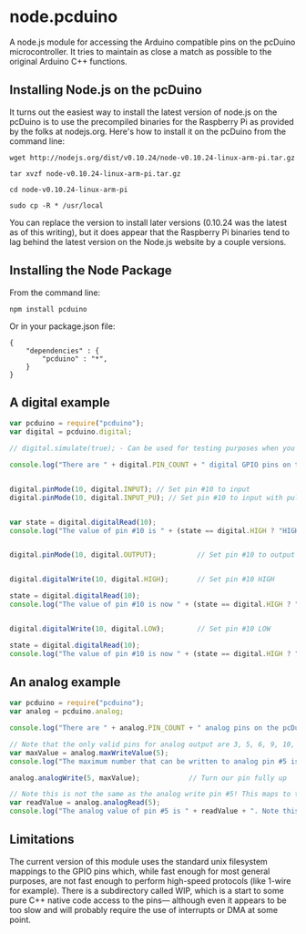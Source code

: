 # node.pcduino

A node.js module for accessing the Arduino compatible pins on the pcDuino microcontroller. It tries to maintain as close a match as possible to the original Arduino C++ functions.

## Installing Node.js on the pcDuino

It turns out the easiest way to install the latest version of node.js on the pcDuino is to use the precompiled binaries for the Raspberry Pi as provided by the folks at nodejs.org. Here's how to install it on the pcDuino from the command line:

```
wget http://nodejs.org/dist/v0.10.24/node-v0.10.24-linux-arm-pi.tar.gz

tar xvzf node-v0.10.24-linux-arm-pi.tar.gz

cd node-v0.10.24-linux-arm-pi

sudo cp -R * /usr/local
```

You can replace the version to install later versions (0.10.24 was the latest as of this writing), but it does appear that the Raspberry Pi binaries tend to lag behind the latest version on the Node.js website by a couple versions.

## Installing the Node Package

From the command line:

    npm install pcduino

Or in your package.json file:

	{
    	"dependencies" : {
    		"pcduino" : "*",
    	}
    }

## A digital example

```js
var pcduino = require("pcduino");
var digital = pcduino.digital;

// digital.simulate(true); - Can be used for testing purposes when you're not running on a pcDuino. This will read and write to dummy files.

console.log("There are " + digital.PIN_COUNT + " digital GPIO pins on the pcDuino.");


digital.pinMode(10, digital.INPUT); // Set pin #10 to input
digital.pinMode(10, digital.INPUT_PU); // Set pin #10 to input with pull-up


var state = digital.digitalRead(10);
console.log("The value of pin #10 is " + (state == digital.HIGH ? "HIGH" : "LOW"));


digital.pinMode(10, digital.OUTPUT);          // Set pin #10 to output


digital.digitalWrite(10, digital.HIGH);       // Set pin #10 HIGH

state = digital.digitalRead(10);
console.log("The value of pin #10 is now " + (state == digital.HIGH ? "HIGH" : "LOW"));


digital.digitalWrite(10, digital.LOW);        // Set pin #10 LOW

state = digital.digitalRead(10);
console.log("The value of pin #10 is now " + (state == digital.HIGH ? "HIGH" : "LOW"));
```

## An analog example

```js
var pcduino = require("pcduino");
var analog = pcduino.analog;

console.log("There are " + analog.PIN_COUNT + " analog pins on the pcDuino.");

// Note that the only valid pins for analog output are 3, 5, 6, 9, 10, and 11. These are PWM (digital) pins on the pcDuino and not to be confused with the analog input pins. Any other pin specified will throw an error.
var maxValue = analog.maxWriteValue(5);
console.log("The maximum number that can be written to analog pin #5 is " + maxValue);

analog.analogWrite(5, maxValue);            // Turn our pin fully up

// Note this is not the same as the analog write pin #5! This maps to the analog input pins on the pcDuino. Valid pins are 0, 1, 2, 3, 4, 5.
var readValue = analog.analogRead(5);
console.log("The analog value of pin #5 is " + readValue + ". Note this is not the same as the analog write pin #5!");
```

## Limitations

The current version of this module uses the standard unix filesystem mappings to the GPIO pins which, while fast enough for most general purposes, are not fast enough to perform high-speed protocols (like 1-wire for example).
There is a subdirectory called WIP, which is a start to some pure C++ native code access to the pins— although even it appears to be too slow and will probably require the use of interrupts or DMA at some point.

